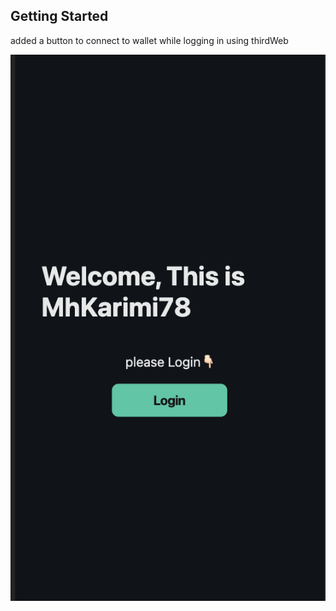 ## Getting Started

added a button to connect to wallet while logging in using thirdWeb

<img width="1402" alt="1" src="./public/1.png">
